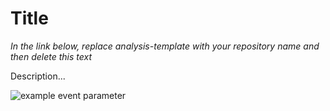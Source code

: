 # Title

*In the link below, replace analysis-template with your repository name and then delete this text*

Description...

![example event parameter](https://github.com/munch-group/libraryname/actions/workflows/quarto-publish.yml/badge.svg?event=push)

